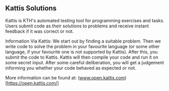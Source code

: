 ## Kattis Solutions

Kattis is KTH's automated testing tool for programming exercises and tasks. Users submit code as their solutions to problems and receive instant feedback if it was correct or not.

Information Via Kattis:
We start out by finding a suitable problem. Then we write code to solve the problem in your favourite language (or some other language, if your favourite one is not supported by Kattis). After this, you submit the code to Kattis. Kattis will then compile your code and run it on some secret input. After some careful deliberation, you will get a judgement informing you whether your code behaved as expected or not.

More information can be found at: (www.open.kattis.com)[https://open.kattis.com/]
